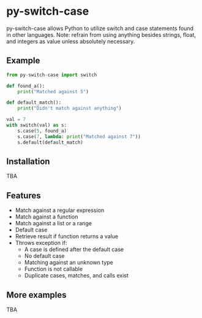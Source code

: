 # py-switch-case

py-switch-case allows Python to utilize switch and case statements found in other languages. Note: refrain from using anything besides strings, float, and integers as value unless absolutely necessary.

## Example
```python
from py-switch-case import switch

def found_a():
    print("Matched against 5")

def default_match():
    print("Didn't match against anything")

val = 7
with switch(val) as s:
    s.case(5, found_a)
    s.case(7, lambda: print("Matched against 7"))
    s.default(default_match)
```

## Installation

TBA

## Features
* Match against a regular expression
* Match against a function
* Match against a list or a range
* Default case
* Retrieve result if function returns a value
* Throws exception if:
	* A case is defined after the default case
	* No default case
	* Matching against an unknown type
	* Function is not callable
	* Duplicate cases, matches, and calls exist
	
## More examples

TBA
